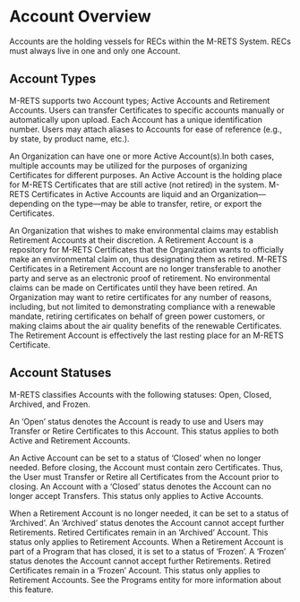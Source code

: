# Account Overview

Accounts are the holding vessels for RECs within the M-RETS System. RECs must always live in one and only one Account.

## Account Types

M-RETS supports two Account types; Active Accounts and Retirement Accounts. Users can transfer Certificates to specific accounts manually or automatically upon upload. Each Account has a unique identification number. Users may attach aliases to Accounts for ease of reference (e.g., by state, by product name, etc.).

An Organization can have one or more Active Account(s).In both cases, multiple accounts may be utilized for the purposes of organizing Certificates for different purposes. An Active Account is the holding place for M-RETS Certificates that are still active (not retired) in the system. M-RETS Certificates in Active Accounts are liquid and an Organization—depending on the type—may be able to transfer, retire, or export the Certificates.

An Organization that wishes to make environmental claims may establish Retirement Accounts at their discretion. A Retirement Account is a repository for M-RETS Certificates that the Organization wants to officially make an environmental claim on, thus designating them as retired. M-RETS Certificates in a Retirement Account are no longer transferable to another party and serve as an electronic proof of retirement. No environmental claims can be made on Certificates until they have been retired. An Organization may want to retire certificates for any number of reasons, including, but not limited to demonstrating compliance with a renewable mandate, retiring certificates on behalf of green power customers, or making claims about the air quality benefits of the renewable Certificates. The Retirement Account is effectively the last resting place for an M-RETS Certificate.

## Account Statuses

M-RETS classifies Accounts with the following statuses: Open, Closed, Archived, and Frozen.

An ‘Open’ status denotes the Account is ready to use and Users may Transfer or Retire Certificates to this Account. This status applies to both Active and Retirement Accounts.

An Active Account can be set to a status of ‘Closed’ when no longer needed. Before closing, the Account must contain zero Certificates. Thus, the User must Transfer or Retire all Certificates from the Account prior to closing. An Account with a ‘Closed’ status denotes the Account can no longer accept Transfers. This status only applies to Active Accounts.

When a Retirement Account is no longer needed, it can be set to a status of ‘Archived’. An ‘Archived’ status denotes the Account cannot accept further Retirements. Retired Certificates remain in an ‘Archived’ Account. This status only applies to Retirement Accounts.
When a Retirement Account is part of a Program that has closed, it is set to a status of ‘Frozen’. A ‘Frozen’ status denotes the Account cannot accept further Retirements. Retired Certificates remain in a ‘Frozen’ Account. This status only applies to Retirement Accounts. See the Programs entity for more information about this feature.
